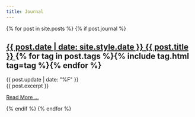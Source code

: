 ```yaml
---
title: Journal
---
```

{% for post in site.posts %}
{%	if post.journal %}
<article>
	<h1>
		<a href="{{ post.id }}">
			<span class="date">{{ post.date | date: site.style.date }}</span>
			{{ post.title }}
		</a>
{%		for tag in post.tags %}{% include tag.html tag=tag %}{% endfor %}
	</h1>
	<div class="update">{{ post.update  | date: "%F" }}</div>
{{	post.excerpt }}
	<p><a href="{{ post.id }}" class="read-more">Read More …</a></p>
</article>
{%	endif %}
{% endfor %}
